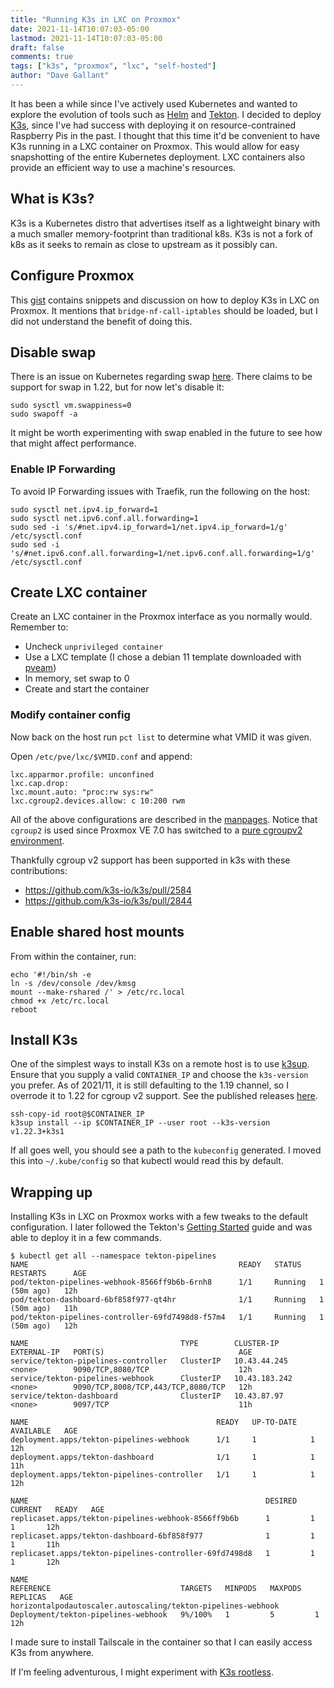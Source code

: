 ```yaml
---
title: "Running K3s in LXC on Proxmox"
date: 2021-11-14T10:07:03-05:00
lastmod: 2021-11-14T10:07:03-05:00
draft: false
comments: true
tags: ["k3s", "proxmox", "lxc", "self-hosted"]
author: "Dave Gallant"
---
```


It has been a while since I've actively used Kubernetes and wanted to explore the evolution of tools such as [Helm](https://helm.sh) and [Tekton](https://tekton.dev). I decided to deploy [K3s](https://k3s.io), since I've had success with deploying it on resource-contrained Raspberry Pis in the past. I thought that this time it'd be convenient to have K3s running in a LXC container on Proxmox. This would allow for easy snapshotting of the entire Kubernetes deployment. LXC containers also provide an efficient way to use a machine's resources.

## What is K3s?

K3s is a Kubernetes distro that advertises itself as a lightweight binary with a much smaller memory-footprint than traditional k8s. K3s is not a fork of k8s as it seeks to remain as close to upstream as it possibly can.

## Configure Proxmox

This [gist](https://gist.github.com/triangletodd/02f595cd4c0dc9aac5f7763ca2264185) contains snippets and discussion on how to deploy K3s in LXC on Proxmox. It mentions that `bridge-nf-call-iptables` should be loaded, but I did not understand the benefit of doing this.

## Disable swap

There is an issue on Kubernetes regarding swap [here](https://github.com/kubernetes/kubernetes/issues/53533). There claims to be support for swap in 1.22, but for now let's disable it:

```shell
sudo sysctl vm.swappiness=0
sudo swapoff -a
```

It might be worth experimenting with swap enabled in the future to see how that might affect performance.

### Enable IP Forwarding

To avoid IP Forwarding issues with Traefik, run the following on the host:

```shell
sudo sysctl net.ipv4.ip_forward=1
sudo sysctl net.ipv6.conf.all.forwarding=1
sudo sed -i 's/#net.ipv4.ip_forward=1/net.ipv4.ip_forward=1/g' /etc/sysctl.conf
sudo sed -i 's/#net.ipv6.conf.all.forwarding=1/net.ipv6.conf.all.forwarding=1/g' /etc/sysctl.conf
```

## Create LXC container

Create an LXC container in the Proxmox interface as you normally would. Remember to:

- Uncheck `unprivileged container`
- Use a LXC template (I chose a debian 11 template downloaded with [pveam](https://pve.proxmox.com/wiki/Linux_Container#Create_container))
- In memory, set swap to 0
- Create and start the container

### Modify container config

Now back on the host run `pct list` to determine what VMID it was given.

Open `/etc/pve/lxc/$VMID.conf` and append:

```
lxc.apparmor.profile: unconfined
lxc.cap.drop:
lxc.mount.auto: "proc:rw sys:rw"
lxc.cgroup2.devices.allow: c 10:200 rwm
```

All of the above configurations are described in the [manpages](https://linuxcontainers.org/lxc/manpages/man5/lxc.container.conf.5.html).
Notice that `cgroup2` is used since Proxmox VE 7.0 has switched to a [pure cgroupv2 environment](https://pve.proxmox.com/pve-docs/chapter-pct.html#pct_cgroup).

Thankfully cgroup v2 support has been supported in k3s with these contributions:

- https://github.com/k3s-io/k3s/pull/2584
- https://github.com/k3s-io/k3s/pull/2844

## Enable shared host mounts

From within the container, run:

```shell
echo '#!/bin/sh -e
ln -s /dev/console /dev/kmsg
mount --make-rshared /' > /etc/rc.local
chmod +x /etc/rc.local
reboot
```

## Install K3s

One of the simplest ways to install K3s on a remote host is to use [k3sup](https://github.com/alexellis/k3sup).
Ensure that you supply a valid `CONTAINER_IP` and choose the `k3s-version` you prefer.
As of 2021/11, it is still defaulting to the 1.19 channel, so I overrode it to 1.22 for cgroup v2 support. See the published releases [here](https://github.com/k3s-io/k3s/releases).

```shell
ssh-copy-id root@$CONTAINER_IP
k3sup install --ip $CONTAINER_IP --user root --k3s-version v1.22.3+k3s1
```

If all goes well, you should see a path to the `kubeconfig` generated. I moved this into `~/.kube/config` so that kubectl would read this by default.

## Wrapping up

Installing K3s in LXC on Proxmox works with a few tweaks to the default configuration. I later followed the Tekton's [Getting Started](https://tekton.dev/docs/getting-started/) guide and was able to deploy it in a few commands.

```console
$ kubectl get all --namespace tekton-pipelines
NAME                                               READY   STATUS    RESTARTS      AGE
pod/tekton-pipelines-webhook-8566ff9b6b-6rnh8      1/1     Running   1 (50m ago)   12h
pod/tekton-dashboard-6bf858f977-qt4hr              1/1     Running   1 (50m ago)   11h
pod/tekton-pipelines-controller-69fd7498d8-f57m4   1/1     Running   1 (50m ago)   12h

NAME                                  TYPE        CLUSTER-IP      EXTERNAL-IP   PORT(S)                              AGE
service/tekton-pipelines-controller   ClusterIP   10.43.44.245    <none>        9090/TCP,8080/TCP                    12h
service/tekton-pipelines-webhook      ClusterIP   10.43.183.242   <none>        9090/TCP,8008/TCP,443/TCP,8080/TCP   12h
service/tekton-dashboard              ClusterIP   10.43.87.97     <none>        9097/TCP                             11h

NAME                                          READY   UP-TO-DATE   AVAILABLE   AGE
deployment.apps/tekton-pipelines-webhook      1/1     1            1           12h
deployment.apps/tekton-dashboard              1/1     1            1           11h
deployment.apps/tekton-pipelines-controller   1/1     1            1           12h

NAME                                                     DESIRED   CURRENT   READY   AGE
replicaset.apps/tekton-pipelines-webhook-8566ff9b6b      1         1         1       12h
replicaset.apps/tekton-dashboard-6bf858f977              1         1         1       11h
replicaset.apps/tekton-pipelines-controller-69fd7498d8   1         1         1       12h

NAME                                                           REFERENCE                             TARGETS   MINPODS   MAXPODS   REPLICAS   AGE
horizontalpodautoscaler.autoscaling/tekton-pipelines-webhook   Deployment/tekton-pipelines-webhook   9%/100%   1         5         1          12h
```

I made sure to install Tailscale in the container so that I can easily access K3s from anywhere.

If I'm feeling adventurous, I might experiment with [K3s rootless](https://rancher.com/docs/k3s/latest/en/advanced/#running-k3s-with-rootless-mode-experimental).
